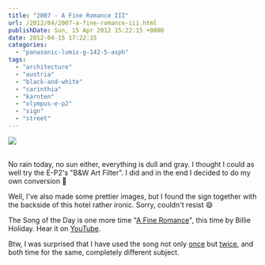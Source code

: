 ```yaml
---
title: "2007 - A Fine Romance III"
url: /2012/04/2007-a-fine-romance-iii.html
publishDate: Sun, 15 Apr 2012 15:22:15 +0000
date: 2012-04-15 17:22:15
categories: 
  - "panasonic-lumix-g-142-5-asph"
tags: 
  - "architecture"
  - "austria"
  - "black-and-white"
  - "carinthia"
  - "karnten"
  - "olympus-e-p2"
  - "sign"
  - "street"
---
```

<div class="container">
<div class="center"><a target="_blank" href="https://d25zfm9zpd7gm5.cloudfront.net/1200x1200/2012/20120415_131309_ps.jpg"><img src="https://d25zfm9zpd7gm5.cloudfront.net/0600x0600/2012/20120415_131309_ps.jpg" /></a></div>
</div>
<br />

No rain today, no sun either, everything is dull and gray. I thought I could as well try the E-P2's "B&amp;W Art Filter". I did and in the end I decided to do my own conversion 🙂

 Well, I've also made some prettier images, but I found the sign together with the backside of this hotel rather ironic. Sorry, couldn't resist 😄

The Song of the Day is one more time "<a href="http://www.lyricsmode.com/lyrics/b/billie_holiday/a_fine_romance.html" target="_blank">A Fine Romance</a>", this time by Billie Holiday. Hear it on <a href="http://www.youtube.com/watch?v=kXray5quYXo" target="_blank">YouTube</a>.

Btw, I was surprised that I have used the song not only <a href="/2009/11/1131-a-fine-romance.html" target="_blank">once</a> but <a href="/2011/06/1701-a-fine-romance.html" target="_blank">twice</a>, and both time for the same, completely different subject.
